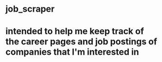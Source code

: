 # job_scraper
# intended to help me keep track of the career pages and job postings of companies that I'm interested in
